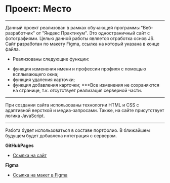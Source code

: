# Проект: Место

***
Данный проект реализован в рамках обучающей программы "Веб-разработчик" от "Яндекс Практикум". Это одностраничный сайт c фотографиями. Целью данной работы является отработка основ JS. Сайт разработан по макету Figma, ссылка на который указана в конце файла. 
* Реализованы следующие функции:
+ функция изменения имени и профессии профиля с помощью всплывающего окна;
+ функция удаления карточки;
+ функция добавления карточки;
***Все изменения не сохраняются на странице, т.к. отсутствует реализация серверной части. 
***
При создании сайта использованы технологии HTML и CSS с адаптивной версткой и медиа-запросами. Также, на сайте присутствует логика JavaScript.
***
Работа будет использоваться в составе портфолио. В ближайшем будущем будет добавлена интеграция с сервером.

**GitHubPages**

* [Ссылка на сайт](https://dmitriylvov.github.io/mesto/index.html)

**Figma**

* [Ссылка на макет в Figma](https://www.figma.com/file/2cn9N9jSkmxD84oJik7xL7/JavaScript.-Sprint-4?node-id=0%3A1)